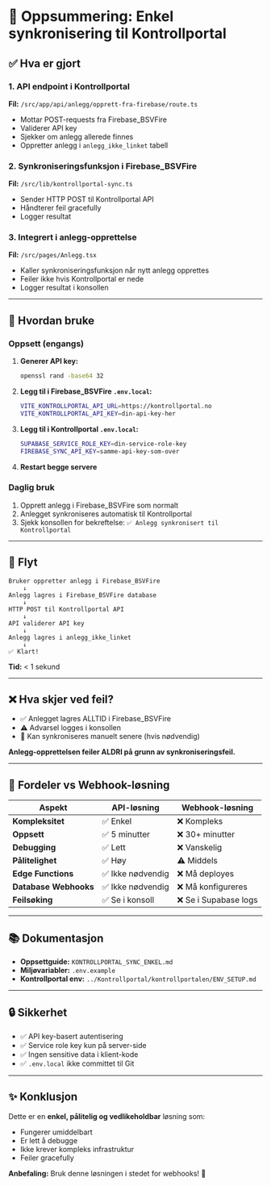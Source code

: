 # 📝 Oppsummering: Enkel synkronisering til Kontrollportal

## ✅ Hva er gjort

### 1. API endpoint i Kontrollportal
**Fil:** `/src/app/api/anlegg/opprett-fra-firebase/route.ts`

- Mottar POST-requests fra Firebase_BSVFire
- Validerer API key
- Sjekker om anlegg allerede finnes
- Oppretter anlegg i `anlegg_ikke_linket` tabell

### 2. Synkroniseringsfunksjon i Firebase_BSVFire
**Fil:** `/src/lib/kontrollportal-sync.ts`

- Sender HTTP POST til Kontrollportal API
- Håndterer feil gracefully
- Logger resultat

### 3. Integrert i anlegg-opprettelse
**Fil:** `/src/pages/Anlegg.tsx`

- Kaller synkroniseringsfunksjon når nytt anlegg opprettes
- Feiler ikke hvis Kontrollportal er nede
- Logger resultat i konsollen

---

## 🚀 Hvordan bruke

### Oppsett (engangs)

1. **Generer API key:**
   ```bash
   openssl rand -base64 32
   ```

2. **Legg til i Firebase_BSVFire `.env.local`:**
   ```bash
   VITE_KONTROLLPORTAL_API_URL=https://kontrollportal.no
   VITE_KONTROLLPORTAL_API_KEY=din-api-key-her
   ```

3. **Legg til i Kontrollportal `.env.local`:**
   ```bash
   SUPABASE_SERVICE_ROLE_KEY=din-service-role-key
   FIREBASE_SYNC_API_KEY=samme-api-key-som-over
   ```

4. **Restart begge servere**

### Daglig bruk

1. Opprett anlegg i Firebase_BSVFire som normalt
2. Anlegget synkroniseres automatisk til Kontrollportal
3. Sjekk konsollen for bekreftelse: `✅ Anlegg synkronisert til Kontrollportal`

---

## 🔄 Flyt

```
Bruker oppretter anlegg i Firebase_BSVFire
    ↓
Anlegg lagres i Firebase_BSVFire database
    ↓
HTTP POST til Kontrollportal API
    ↓
API validerer API key
    ↓
Anlegg lagres i anlegg_ikke_linket
    ↓
✅ Klart!
```

**Tid:** < 1 sekund

---

## ❌ Hva skjer ved feil?

- ✅ Anlegget lagres ALLTID i Firebase_BSVFire
- ⚠️ Advarsel logges i konsollen
- 🔄 Kan synkroniseres manuelt senere (hvis nødvendig)

**Anlegg-opprettelsen feiler ALDRI på grunn av synkroniseringsfeil.**

---

## 🎯 Fordeler vs Webhook-løsning

| Aspekt | API-løsning | Webhook-løsning |
|--------|-------------|-----------------|
| **Kompleksitet** | ✅ Enkel | ❌ Kompleks |
| **Oppsett** | ✅ 5 minutter | ❌ 30+ minutter |
| **Debugging** | ✅ Lett | ❌ Vanskelig |
| **Pålitelighet** | ✅ Høy | ⚠️ Middels |
| **Edge Functions** | ✅ Ikke nødvendig | ❌ Må deployes |
| **Database Webhooks** | ✅ Ikke nødvendig | ❌ Må konfigureres |
| **Feilsøking** | ✅ Se i konsoll | ❌ Se i Supabase logs |

---

## 📚 Dokumentasjon

- **Oppsettguide:** `KONTROLLPORTAL_SYNC_ENKEL.md`
- **Miljøvariabler:** `.env.example`
- **Kontrollportal env:** `../Kontrollportal/kontrollportalen/ENV_SETUP.md`

---

## 🔒 Sikkerhet

- ✅ API key-basert autentisering
- ✅ Service role key kun på server-side
- ✅ Ingen sensitive data i klient-kode
- ✅ `.env.local` ikke committet til Git

---

## ✨ Konklusjon

Dette er en **enkel, pålitelig og vedlikeholdbar** løsning som:
- Fungerer umiddelbart
- Er lett å debugge
- Ikke krever kompleks infrastruktur
- Feiler gracefully

**Anbefaling:** Bruk denne løsningen i stedet for webhooks! 🎉
